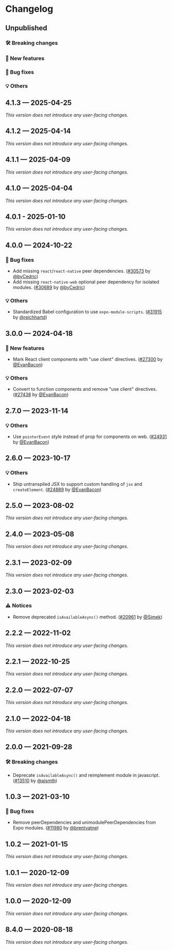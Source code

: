# Changelog

## Unpublished

### 🛠 Breaking changes

### 🎉 New features

### 🐛 Bug fixes

### 💡 Others

## 4.1.3 — 2025-04-25

_This version does not introduce any user-facing changes._

## 4.1.2 — 2025-04-14

_This version does not introduce any user-facing changes._

## 4.1.1 — 2025-04-09

_This version does not introduce any user-facing changes._

## 4.1.0 — 2025-04-04

_This version does not introduce any user-facing changes._

## 4.0.1 - 2025-01-10

_This version does not introduce any user-facing changes._

## 4.0.0 — 2024-10-22

### 🐛 Bug fixes

- Add missing `react`/`react-native` peer dependencies. ([#30573](https://github.com/expo/expo/pull/30573) by [@byCedric](https://github.com/byCedric))
- Add missing `react-native-web` optional peer dependency for isolated modules. ([#30689](https://github.com/expo/expo/pull/30689) by [@byCedric](https://github.com/byCedric))

### 💡 Others

- Standardized Babel configuration to use `expo-module-scripts`. ([#31915](https://github.com/expo/expo/pull/31915) by [@reichhartd](https://github.com/reichhartd))

## 3.0.0 — 2024-04-18

### 🎉 New features

- Mark React client components with "use client" directives. ([#27300](https://github.com/expo/expo/pull/27300) by [@EvanBacon](https://github.com/EvanBacon))

### 💡 Others

- Convert to function components and remove "use client" directives. ([#27438](https://github.com/expo/expo/pull/27438) by [@EvanBacon](https://github.com/EvanBacon))

## 2.7.0 — 2023-11-14

### 💡 Others

- Use `pointerEvent` style instead of prop for components on web. ([#24931](https://github.com/expo/expo/pull/24931) by [@EvanBacon](https://github.com/EvanBacon))

## 2.6.0 — 2023-10-17

### 💡 Others

- Ship untranspiled JSX to support custom handling of `jsx` and `createElement`. ([#24889](https://github.com/expo/expo/pull/24889) by [@EvanBacon](https://github.com/EvanBacon))

## 2.5.0 — 2023-08-02

_This version does not introduce any user-facing changes._

## 2.4.0 — 2023-05-08

_This version does not introduce any user-facing changes._

## 2.3.1 — 2023-02-09

_This version does not introduce any user-facing changes._

## 2.3.0 — 2023-02-03

### ⚠️ Notices

- Remove deprecated `isAvailableAsync()` method. ([#20961](https://github.com/expo/expo/pull/20961) by [@Simek](https://github.com/Simek))

## 2.2.2 — 2022-11-02

_This version does not introduce any user-facing changes._

## 2.2.1 — 2022-10-25

_This version does not introduce any user-facing changes._

## 2.2.0 — 2022-07-07

_This version does not introduce any user-facing changes._

## 2.1.0 — 2022-04-18

_This version does not introduce any user-facing changes._

## 2.0.0 — 2021-09-28

### 🛠 Breaking changes

- Deprecate `isAvailableAsync()` and reimplement module in javascript. ([#13510](https://github.com/expo/expo/pull/13510) by [@ajsmth](https://github.com/ajsmth))

## 1.0.3 — 2021-03-10

### 🐛 Bug fixes

- Remove peerDependencies and unimodulePeerDependencies from Expo modules. ([#11980](https://github.com/expo/expo/pull/11980) by [@brentvatne](https://github.com/brentvatne))

## 1.0.2 — 2021-01-15

_This version does not introduce any user-facing changes._

## 1.0.1 — 2020-12-09

_This version does not introduce any user-facing changes._

## 1.0.0 — 2020-12-09

_This version does not introduce any user-facing changes._

## 8.4.0 — 2020-08-18

_This version does not introduce any user-facing changes._
